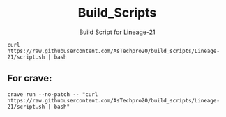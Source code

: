 <h1 align="center" id="title">Build_Scripts</h1>
<p align="center" id="description">Build Script for Lineage-21 </p>

```
curl https://raw.githubusercontent.com/AsTechpro20/build_scripts/Lineage-21/script.sh | bash
```

<h2>For crave:</h2>

```
crave run --no-patch -- "curl https://raw.githubusercontent.com/AsTechpro20/build_scripts/Lineage-21/script.sh | bash"
```
